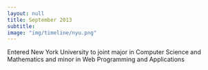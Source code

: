 ```yaml
---
layout: null
title: September 2013
subtitle:
image: "img/timeline/nyu.png"
---
```

Entered New York University to joint major in Computer Science and Mathematics and minor in Web Programming and Applications